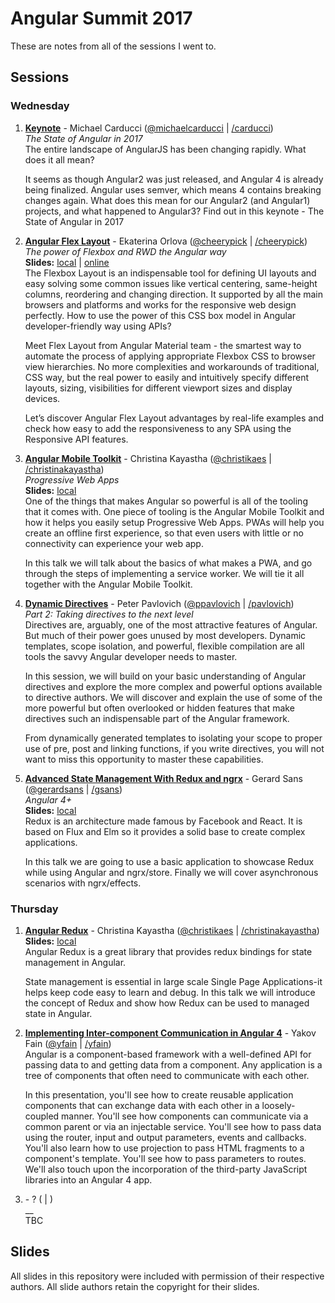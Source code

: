 # Angular Summit 2017
These are notes from all of the sessions I went to.

## Sessions
### Wednesday
1. **[Keynote](https://github.com/nazrhyn/angular-summit-2017-notes/blob/master/keynote/keynote.md)** - Michael Carducci ([@michaelcarducci](https://twitter.com/michaelcarducci) | [/carducci](https://github.com/carducci))   
    _The State of Angular in 2017_   
    The entire landscape of AngularJS has been changing rapidly. What does it all mean?
    
    It seems as though Angular2 was just released, and Angular 4 is already being finalized. Angular uses semver, which means 4 contains breaking changes again. What does this mean for our Angular2 (and Angular1) projects, and what happened to Angular3? Find out in this keynote - The State of Angular in 2017
1. **[Angular Flex Layout](https://github.com/nazrhyn/angular-summit-2017-notes/blob/master/angular-flex-layout/angular-flex-layout.md)** - Ekaterina Orlova ([@cheerypick](https://twitter.com/cheerypick) | [/cheerypick](https://github.com/cheerypick))   
    _The power of Flexbox and RWD the Angular way_   
    **Slides:** [local](https://github.com/nazrhyn/angular-summit-2017-notes/blob/master/angular-flex-layout/angular-flex-layout.pdf) | [online](http://slides.com/cherrypick/deck-9)   
    The Flexbox Layout is an indispensable tool for defining UI layouts and easy solving some common issues like vertical centering, same-height columns, reordering and changing direction. It supported by all the main browsers and platforms and works for the responsive web design perfectly. How to use the power of this CSS box model in Angular developer-friendly way using APIs?
    
    Meet Flex Layout from Angular Material team - the smartest way to automate the process of applying appropriate Flexbox CSS to browser view hierarchies. No more complexities and workarounds of traditional, CSS way, but the real power to easily and intuitively specify different layouts, sizing, visibilities for different viewport sizes and display devices.
    
    Let’s discover Angular Flex Layout advantages by real-life examples and check how easy to add the responsiveness to any SPA using the Responsive API features.
1. **[Angular Mobile Toolkit](https://github.com/nazrhyn/angular-summit-2017-notes/blob/master/angular-mobile-toolkit/angular-mobile-toolkit.md)** - Christina Kayastha ([@christikaes](https://twitter.com/christikaes) | [/christinakayastha](https://github.com/christinakayastha))   
    _Progressive Web Apps_   
    **Slides:** [local](https://github.com/nazrhyn/angular-summit-2017-notes/blob/master/angular-mobile.toolkit/angular-mobile.toolkit.pdf)   
    One of the things that makes Angular so powerful is all of the tooling that it comes with. One piece of tooling is the Angular Mobile Toolkit and how it helps you easily setup Progressive Web Apps. PWAs will help you create an offline first experience, so that even users with little or no connectivity can experience your web app.
    
    In this talk we will talk about the basics of what makes a PWA, and go through the steps of implementing a service worker. We will tie it all together with the Angular Mobile Toolkit.
1. **[Dynamic Directives](https://github.com/nazrhyn/angular-summit-2017-notes/blob/master/dynamic-directives/dynamic-directives.md)** - Peter Pavlovich ([@ppavlovich](https://twitter.com/ppavlovich) | [/pavlovich](https://github.com/pavlovich))   
    _Part 2: Taking directives to the next level_   
    Directives are, arguably, one of the most attractive features of Angular. But much of their power goes unused by most developers. Dynamic templates, scope isolation, and powerful, flexible compilation are all tools the savvy Angular developer needs to master.
    
    In this session, we will build on your basic understanding of Angular directives and explore the more complex and powerful options available to directive authors. We will discover and explain the use of some of the more powerful but often overlooked or hidden features that make directives such an indispensable part of the Angular framework.
    
    From dynamically generated templates to isolating your scope to proper use of pre, post and linking functions, if you write directives, you will not want to miss this opportunity to master these capabilities.
1. **[Advanced State Management With Redux and ngrx](https://github.com/nazrhyn/angular-summit-2017-notes/blob/master/advanced-state-management/advanced-state-management.md)** - Gerard Sans ([@gerardsans](https://twitter.com/gerardsans) | [/gsans](https://github.com/gsans))   
    _Angular 4+_   
    **Slides:** [local](https://github.com/nazrhyn/angular-summit-2017-notes/blob/master/advanced-state-management/advanced-state-management.pdf)   
    Redux is an architecture made famous by Facebook and React. It is based on Flux and Elm so it provides a solid base to create complex applications.
    
    In this talk we are going to use a basic application to showcase Redux while using Angular and ngrx/store. Finally we will cover asynchronous scenarios with ngrx/effects.

### Thursday
1. **[Angular Redux](https://github.com/nazrhyn/angular-summit-2017-notes/blob/master/angular-redux/angular-redux.md)** - Christina Kayastha ([@christikaes](https://twitter.com/christikaes) | [/christinakayastha](https://github.com/christinakayastha))   
    **Slides:** [local](https://github.com/nazrhyn/angular-summit-2017-notes/blob/master/angular-mobile.toolkit/angular-mobile.toolkit.pdf)   
    Angular Redux is a great library that provides redux bindings for state management in Angular.
    
    State management is essential in large scale Single Page Applications-it helps keep code easy to learn and debug. In this talk we will introduce the concept of Redux and show how Redux can be used to managed state in Angular.
    
1. **[Implementing Inter-component Communication in Angular 4](https://github.com/nazrhyn/angular-summit-2017-notes/blob/master/inter-component-communication/inter-component-communication.md)** - Yakov Fain ([@yfain](https://twitter.com/yfain) | [/yfain](https://github.com/yfain))   
    Angular is a component-based framework with a well-defined API for passing data to and getting data from a component. Any application is a tree of components that often need to communicate with each other.
    
    In this presentation, you'll see how to create reusable application components that can exchange data with each other in a loosely-coupled manner. You'll see how components can communicate via a common parent or via an injectable service. You'll see how to pass data using the router, input and output parameters, events and callbacks. You'll also learn how to use projection to pass HTML fragments to a component's template. You'll see how to pass parameters to routes. We'll also touch upon the incorporation of the third-party JavaScript libraries into an Angular 4 app.
    
1. **[]()** - ? ([]() | []())   
    __   
    TBC

## Slides
All slides in this repository were included with permission of their respective authors. All slide authors retain the copyright for their slides.
